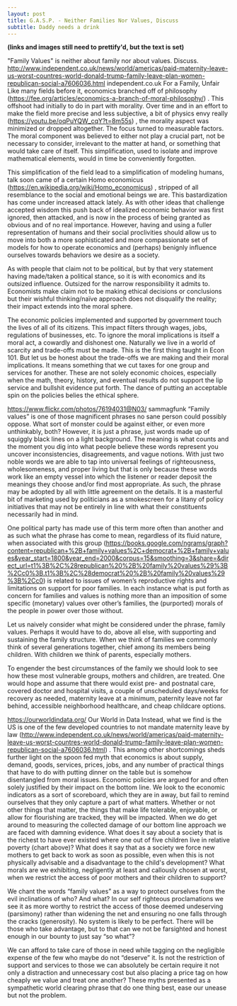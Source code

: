 ```yaml
---
layout: post
title: G.A.S.P. - Neither Families Nor Values, Discuss
subtitle: Daddy needs a drink
---
```


**(links and images still need to prettify'd, but the text is set)** 


"Family Values" is neither about family nor about values. Discuss.
http://www.independent.co.uk/news/world/americas/paid-maternity-leave-us-worst-countres-world-donald-trump-family-leave-plan-women-republican-social-a7606036.html
independent.co.uk
For a Family, Unfair
Like many fields before it, economics branched off of philosophy (https://fee.org/articles/economics-a-branch-of-moral-philosophy/) . This offshoot had initially to do in part with morality. Over time and in an effort to make the field more precise and less subjective, a bit of physics envy really (https://youtu.be/oqPuYQW_cqY?t=8m55s) , the morality aspect was minimized or dropped altogether. The focus turned to measurable factors. The moral component was believed to either not play a crucial part, not be necessary to consider, irrelevant to the matter at hand, or something that would take care of itself. This simplification, used to isolate and improve mathematical elements, would in time be conveniently forgotten.

This simplification of the field lead to a simplification of modeling humans, talk soon came of a certain Homo economicus (https://en.wikipedia.org/wiki/Homo_economicus) , stripped of all resemblance to the social and emotional beings we are. This bastardization has come under increased attack lately. As with other ideas that challenge accepted wisdom this push back of idealized economic behavior was first ignored, then attacked, and is now in the process of being granted as obvious and of no real importance. However, having and using a fuller representation of humans and their social proclivities should allow us to move into both a more sophisticated and more compassionate set of models for how to operate economics and (perhaps) benignly influence ourselves towards behaviors we desire as a society.

As with people that claim not to be political, but by that very statement having made/taken a political stance, so it is with economics and its outsized influence. Outsized for the narrow responsibility it admits to. Economists make claim not to be making ethical decisions or conclusions but their wishful thinking/naïve approach does not disqualify the reality; their impact extends into the moral sphere.

The economic policies implemented and supported by government touch the lives of all of its citizens. This impact filters through wages, jobs, regulations of businesses, etc. To ignore the moral implications is itself a moral act, a cowardly and dishonest one. Naturally we live in a world of scarcity and trade-offs must be made. This is the first thing taught in Econ 101. But let us be honest about the trade-offs we are making and their moral implications. It means something that we cut taxes for one group and services for another. These are not solely economic choices, especially when the math, theory, history, and eventual results do not support the lip service and bullshit evidence put forth. The dance of putting an acceptable spin on the policies belies the ethical sphere.

https://www.flickr.com/photos/76194031@N03/
sammagfunk
“Family values” is one of those magnificent phrases no sane person could possibly oppose. What sort of monster could be against either, or even more unthinkably, both? However, it is just a phrase, just words made up of squiggly black lines on a light background. The meaning is what counts and the moment you dig into what people believe these words represent you uncover inconsistencies, disagreements, and vague notions. With just two noble words we are able to tap into universal feelings of righteousness, wholesomeness, and proper living but that is only because these words work like an empty vessel into which the listener or reader deposit the meanings they choose and/or find most appropriate. As such, the phrase may be adopted by all with little agreement on the details. It is a masterful bit of marketing used by politicians as a smokescreen for a litany of policy initiatives that may not be entirely in line with what their constituents necessarily had in mind.

One political party has made use of this term more often than another and as such what the phrase has come to mean, regardless of its fluid nature, when associated with this group (https://books.google.com/ngrams/graph?content=republican+%2B+family+values%2C+democrat+%2B+family+values&year_start=1800&year_end=2000&corpus=15&smoothing=3&share=&direct_url=t1%3B%2C%28republican%20%2B%20family%20values%29%3B%2Cc0%3B.t1%3B%2C%28democrat%20%2B%20family%20values%29%3B%2Cc0) is related to issues of women’s reproductive rights and limitations on support for poor families. In each instance what is put forth as concern for families and values is nothing more than an imposition of some specific (monetary) values over other’s families, the (purported) morals of the people in power over those without.

Let us naively consider what might be considered under the phrase, family values. Perhaps it would have to do, above all else, with supporting and sustaining the family structure. When we think of families we commonly think of several generations together, chief among its members being children. With children we think of parents, especially mothers.

To engender the best circumstances of the family we should look to see how these most vulnerable groups, mothers and children, are treated. One would hope and assume that there would exist pre- and postnatal care, covered doctor and hospital visits, a couple of unscheduled days/weeks for recovery as needed, maternity leave at a minimum, paternity leave not far behind, accessible neighborhood healthcare, and cheap childcare options.

https://ourworldindata.org/
Our World in Data
Instead, what we find is the US is one of the few developed countries to not mandate maternity leave by law (http://www.independent.co.uk/news/world/americas/paid-maternity-leave-us-worst-countres-world-donald-trump-family-leave-plan-women-republican-social-a7606036.html) . This among other shortcomings sheds further light on the spoon fed myth that economics is about supply, demand, goods, services, prices, jobs, and any number of practical things that have to do with putting dinner on the table but is somehow disentangled from moral issues. Economic policies are argued for and often solely justified by their impact on the bottom line. We look to the economic indicators as a sort of scoreboard, which they are in away, but fail to remind ourselves that they only capture a part of what matters. Whether or not other things that matter, the things that make life tolerable, enjoyable, or allow for flourishing are tracked, they will be impacted. When we do get around to measuring the collected
damage of our bottom line approach we are faced with damning evidence. What does it say about a society that is the richest to have ever existed where one out of five children live in relative poverty (chart above)? What does it say that as a society we force new mothers to get back to work as soon as possible, even when this is not physically advisable and a disadvantage to the child's development? What morals are we exhibiting, negligently at least and callously chosen at worst, when we restrict the access of poor mothers and their children to support?

We chant the words “family values” as a way to protect ourselves from the evil inclinations of who? And what? In our self righteous proclamations we see it as more worthy to restrict the access of those deemed undeserving (parsimony) rather than widening the net and ensuring no one falls through the cracks (generosity). No system is likely to be perfect. There will be those who take advantage, but to that can we not be farsighted and honest enough in our bounty to just say “so what”?

We can afford to take care of those in need while tagging on the negligible expense of the few who maybe do not “deserve” it. Is not the restriction of support and services to those we can absolutely be certain require it not only a distraction and unnecessary cost but also placing a price tag on how cheaply we value and treat one another? These myths presented as a sympathetic world clearing phrase that do one thing best, ease our unease but not the problem.
